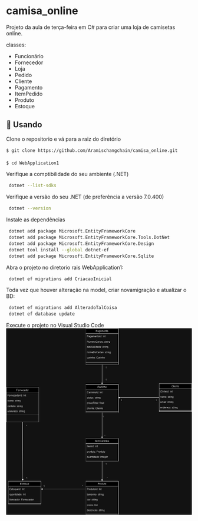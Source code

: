 # camisa_online

Projeto da aula de terça-feira em C# para criar uma loja de camisetas online.

classes:

- Funcionário
- Fornecedor
- Loja
- Pedido
- Cliente
- Pagamento
- ItemPedido
- Produto
- Estoque

## 🏁 Usando

Clone o repositorio e vá para a raiz do diretório

```bash
$ git clone https://github.com/Aramischangchain/camisa_online.git

$ cd WebApplication1
```

Verifique a comptibilidade do seu ambiente
(.NET)

```bash
 dotnet --list-sdks
```

Verifique a versão do seu .NET (de preferência a versão 7.0.400)

```bash
 dotnet --version
```

Instale as dependências

```bash
 dotnet add package Microsoft.EntityFrameworkCore
 dotnet add package Microsoft.EntityFrameworkCore.Tools.DotNet
 dotnet add package Microsoft.EntityFrameworkCore.Design
 dotnet tool install --global dotnet-ef
 dotnet add package Microsoft.EntityFrameworkCore.Sqlite
```

Abra o projeto no diretorio rais WebApplication1:

```bash
 dotnet ef migrations add CriacaoInicial
```

Toda vez que houver alteração na model, criar novamigração e atualizar o BD:

```bash
 dotnet ef migrations add AlteradoTalCoisa
 dotnet ef database update
```

Execute o projeto no Visual Studio Code
<a href="https://github.com/Aramischangchain/camisa_online">
<img src="imagem drawio/diagrama.png" alt="diagrama de classes" width="1500" heigh="1500">
</a>
